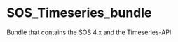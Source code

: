 SOS_Timeseries_bundle
=====================

Bundle that contains the SOS 4.x and the Timeseries-API
